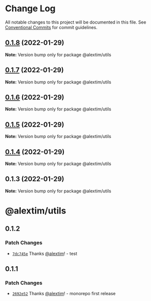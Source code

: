 # Change Log

All notable changes to this project will be documented in this file.
See [Conventional Commits](https://conventionalcommits.org) for commit guidelines.

## [0.1.8](https://github.com/alextim/at-blog/compare/@alextim/utils@0.1.7...@alextim/utils@0.1.8) (2022-01-29)

**Note:** Version bump only for package @alextim/utils

## [0.1.7](https://github.com/alextim/at-blog/compare/@alextim/utils@0.1.6...@alextim/utils@0.1.7) (2022-01-29)

**Note:** Version bump only for package @alextim/utils

## [0.1.6](https://github.com/alextim/at-blog/compare/@alextim/utils@0.1.5...@alextim/utils@0.1.6) (2022-01-29)

**Note:** Version bump only for package @alextim/utils

## [0.1.5](https://github.com/alextim/at-blog/compare/@alextim/utils@0.1.4...@alextim/utils@0.1.5) (2022-01-29)

**Note:** Version bump only for package @alextim/utils

## [0.1.4](https://github.com/alextim/at-blog/compare/@alextim/utils@0.1.3...@alextim/utils@0.1.4) (2022-01-29)

**Note:** Version bump only for package @alextim/utils

## 0.1.3 (2022-01-29)

**Note:** Version bump only for package @alextim/utils

# @alextim/utils

## 0.1.2

### Patch Changes

- [`7dc745e`](https://github.com/alextim/at-blog/commit/7dc745e9c6d5d2ce950b1dcf11f7821189f37c90) Thanks [@alextim](https://github.com/alextim)! - test

## 0.1.1

### Patch Changes

- [`2692e52`](https://github.com/alextim/at-blog/commit/2692e524fe2bf10e47e1a4fbd6f7173ca1be3b65) Thanks [@alextim](https://github.com/alextim)! - monorepo first release
